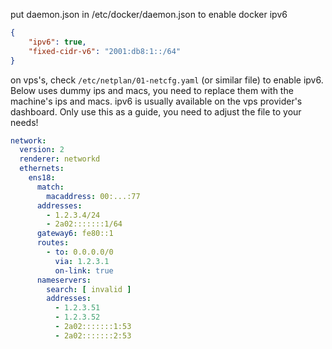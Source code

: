 put daemon.json in /etc/docker/daemon.json to enable docker ipv6

```json
{
    "ipv6": true,
    "fixed-cidr-v6": "2001:db8:1::/64"
}
```

on vps's, check `/etc/netplan/01-netcfg.yaml` (or similar file) to enable ipv6. Below uses dummy ips and macs, you need to replace them with the machine's ips and macs. ipv6 is usually available on the vps provider's dashboard. Only use this as a guide, you need to adjust the file to your needs!

```yaml
network:
  version: 2
  renderer: networkd
  ethernets:
    ens18:
      match:
        macaddress: 00:...:77
      addresses: 
        - 1.2.3.4/24 
        - 2a02:::::::1/64
      gateway6: fe80::1
      routes:
        - to: 0.0.0.0/0
          via: 1.2.3.1
          on-link: true
      nameservers:
        search: [ invalid ]
        addresses:
          - 1.2.3.51
          - 1.2.3.52
          - 2a02:::::::1:53
          - 2a02:::::::2:53

```
